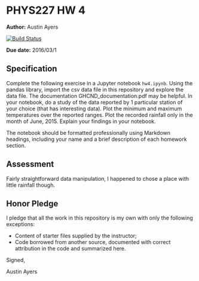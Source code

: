 # PHYS227 HW 4

**Author:** Austin Ayers

[![Build Status](https://travis-ci.org/chapman-phys227-2016s/hw-4-C0deMonkee.svg?branch=master)](https://travis-ci.org/chapman-phys227-2016s/hw-4-C0deMonkee)

**Due date:** 2016/03/1

## Specification

Complete the following exercise in a Jupyter notebook ```hw4.ipynb```. Using the pandas library, import the csv data file in this repository and explore the data file. The documentation GHCND_documentation.pdf may be helpful. In your notebook, do a study of the data reported by 1 particular station of your choice (that has interesting data). Plot the minimum and maximum temperatures over the reported ranges. Plot the recorded rainfall only in the month of June, 2015. Explain your findings in your notebook.

The notebook should be formatted professionally using Markdown headings, including your name and a brief description of each homework section.

## Assessment

Fairly straightforward data manipulation, I happened to chose a place with little rainfall though.

## Honor Pledge

I pledge that all the work in this repository is my own with only the following exceptions:

* Content of starter files supplied by the instructor;
* Code borrowed from another source, documented with correct attribution in the code and summarized here.

Signed,

Austin Ayers
